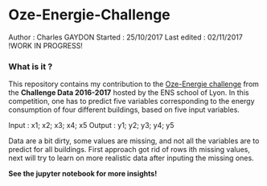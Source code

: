 # Oze-Energie-Challenge
Author : Charles GAYDON
Started : 25/10/2017
Last edited : 02/11/2017        !WORK IN PROGRESS!

### What is it ?
This repository contains my contribution to the [Oze-Energie challenge](https://challengedata.ens.fr/fr/challenge/18/oze_energies_-_optimiser_la_consommation_denergies.html) from the **Challenge Data 2016-2017** hosted by the ENS school of Lyon. In this competition, one has to predict five variables corresponding to the energy consumption of four different buildings, based on five input variables.

Input : x1; x2; x3; x4; x5
Output : y1; y2; y3; y4; y5


Data are a bit dirty, some values are missing, and not all the variables are to predict for all buildings. 
First approach got rid of rows ith missing values, next will try to learn on more realistic data after inputing the missing ones.

**See the jupyter notebook for more insights!**


